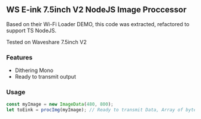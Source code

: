 ## WS E-ink 7.5inch V2 NodeJS Image Proccessor

Based on their Wi-Fi Loader DEMO, this code was extracted, refactored to support TS NodeJS.

Tested on Waveshare 7.5inch V2

### Features
* Dithering Mono
* Ready to transmit output


### Usage

```ts
const myImage = new ImageData(480, 800);
let toEink = procImg(myImage); // Ready to transmit Data, Array of bytes  
```
